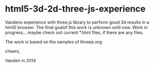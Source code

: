 html5-3d-2d-three-js-experience
===============================

Vandens experience with three.js library to perform good 3d results in a html5 browser.
The final goalof this work is unknown until now.
Work in progress...
maybe check out current *.html files, if there are any files. 

The work is based on the samples of threejs.org

cheers,

Vanden in 2014
